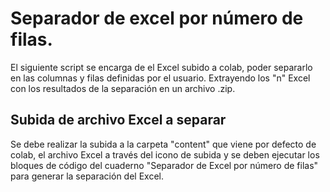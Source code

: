 # Separador de excel por número de filas.

El siguiente script se encarga de el Excel subido a colab, poder separarlo en las columnas y filas definidas por el usuario. Extrayendo los "n" Excel con los resultados de la separación en un archivo .zip.

## Subida de archivo Excel a separar

Se debe realizar la subida a la carpeta "content" que viene por defecto de colab, el archivo Excel a través del icono de subida y se deben ejecutar los bloques de código del cuaderno "Separador de Excel por número de filas" para generar la separación del Excel.
